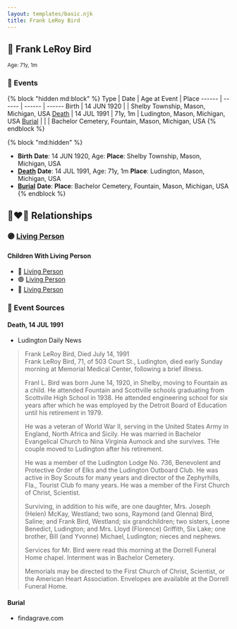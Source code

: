 ```yaml
---
layout: templates/basic.njk
title: Frank LeRoy Bird
---
```

## 🔵 Frank LeRoy Bird
<small>Age: 71y, 1m</small>


### 📆 Events

{% block "hidden md:block" %}
Type | Date | Age at Event | Place
------ | ------ | ------ | ------
Birth | 14 JUN 1920 |  | Shelby Township, Mason, Michigan, USA
[Death](#event-event-3) | 14 JUL 1991 | 71y, 1m | Ludington, Mason, Michigan, USA
[Burial](#event-event-4) |  |  | Bachelor Cemetery, Fountain, Mason, Michigan, USA
{% endblock %}

{% block "md:hidden" %}
- **Birth**
**Date**: 14 JUN 1920, Age:
**Place**: Shelby Township, Mason, Michigan, USA
- **[Death](#event-event-3)**
**Date**: 14 JUL 1991, Age: 71y, 1m
**Place**: Ludington, Mason, Michigan, USA
- **[Burial](#event-event-4)**
**Date**:
**Place**: Bachelor Cemetery, Fountain, Mason, Michigan, USA
{% endblock %}

## 👩‍❤️‍👨 Relationships

### 🟣 [Living Person](/people/7/73724053)

#### Children With Living Person
* 🔵 [Living Person](/people/2/25276319)
* 🟣 [Living Person](/people/3/30955691)
* 🔵 [Living Person](/people/4/49155092)
### 📰 Event Sources

#### <a id="event-event-3"></a> Death, 14 JUL 1991
* Ludington Daily News
>   
  > Frank LeRoy Bird, Died July 14, 1991  
  > Frank LeRoy Bird, 71, of 503 Court St., Ludington, died early Sunday morning at Memorial Medical Center, following a brief illness.  
  >   
  > Franl L. Bird was born June 14, 1920, in Shelby, moving to Fountain as a child. He attended Fountain and Scottville schools graduating from Scottville High School in 1938. He attended engineering school for six years after which he was employed by the Detroit Board of Education until his retirement in 1979.  
  >   
  > He was a veteran of World War II, serving in the United States Army in England, North Africa and Sicily. He was married in Bachelor Evangelical Church to Nina Virginia Aumock and she survives. THe couple moved to Ludington after his retirement.  
  >   
  > He was a member of the Ludington Lodge No. 736, Benevolent and Protective Order of Elks and the Ludington Outboard Club. He was active in Boy Scouts for many years and director of the Zephyrhills, Fla., Tourist Club fo many years. He was a member of the First Church of Christ, Scientist.  
  >   
  > Surviving, in addition to his wife, are one daughter, Mrs. Joseph (Helen) McKay, Westland; two sons, Raymond (and Glenna) Bird, Saline; and Frank Bird, Westland; six grandchildren; two sisters, Leone Benedict, Ludington; and Mrs. Lloyd (Florence) Griffith, Six Lake; one brother, Bill (and Yvonne) Michael, Ludington; nieces and nephews.  
  >   
  > Services for Mr. Bird were read this morning at the Dorrell Funeral Home chapel. Interment was in Bachelor Cemetery.  
  >   
  > Memorials may be directed to the First Church of Christ, Scientist, or the American Heart Association. Envelopes are available at the Dorrell Funeral Home.

#### <a id="event-event-4"></a> Burial
* findagrave.com
